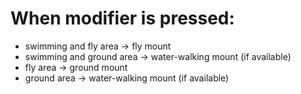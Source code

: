 # When modifier is pressed:
* swimming and fly area    -> fly mount
* swimming and ground area -> water-walking mount (if available)
* fly area                 -> ground mount
* ground area              -> water-walking mount (if available)